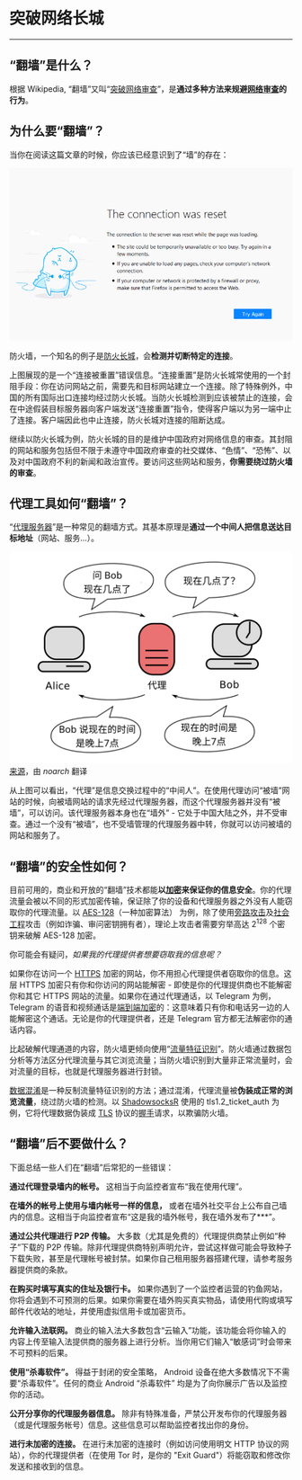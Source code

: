 # 突破网络长城

---

## “翻墙”是什么？

根据 Wikipedia, “翻墙”又叫“[突破网络审查](https://en.wikipedia.org/wiki/Internet_censorship_circumvention)”，是**通过多种方法来规避[网络审查](https://en.wikipedia.org/wiki/Internet_censorship)的行为**。

## 为什么要“翻墙”？

当你在阅读这篇文章的时候，你应该已经意识到了“墙”的存在：

![connection-reset](images/connection-reset.webp)

防火墙，一个知名的例子是[防火长城](https://en.wikipedia.org/wiki/Great_Firewall)，会**检测并切断特定的连接**。

上图展现的是一个“连接被重置”错误信息。“连接重置”是防火长城常使用的一个封阻手段：你在访问网站之前，需要先和目标网站建立一个连接。除了特殊例外，中国的所有国际出口连接均经过防火长城。当防火长城检测到应该被禁止的连接，会在中途假装目标服务器向客户端发送“连接重置”指令，使得客户端以为另一端中止了连接。客户端因此也中止连接，防火长城对连接的阻断达成。

继续以防火长城为例，防火长城的目的是维护中国政府对网络信息的审查。其封阻的网站和服务包括但不限于未遵守中国政府审查的社交媒体、“色情”、“恐怖”、以及对中国政府不利的新闻和政治宣传。要访问这些网站和服务，**你需要绕过防火墙的审查**。

## 代理工具如何“翻墙”？

“[代理服务器](https://en.wikipedia.org/wiki/Proxy_server)”是一种常见的翻墙方式。其基本原理是**通过一个中间人把信息送达目标地址**（网站、服务...）。

![proxy-workings](images/proxy-workings.webp)  
[来源](https://commons.wikimedia.org/wiki/File:Proxy_concept_en.svg)，由 *noarch* 翻译

从上图可以看出，“代理”是信息交换过程中的“中间人”。在使用代理访问“被墙”网站的时候，向被墙网站的请求先经过代理服务器，而这个代理服务器并没有“被墙”，可以访问。该代理服务器本身也在“墙外” - 它处于中国大陆之外，并不受审查。通过一个没有“被墙”，也不受墙管理的代理服务器中转，你就可以访问被墙的网站和服务了。

## “翻墙”的安全性如何？

目前可用的，商业和开放的“翻墙”技术都能**以[加密](https://en.wikipedia.org/wiki/Encryption)来保证你的信息安全**。你的代理流量会被以不同的形式加密传输，保证除了你的设备和代理服务器之外没有人能窃取你的代理流量。以 [AES-128](https://en.wikipedia.org/wiki/Advanced_Encryption_Standard)（一种加密算法） 为例，除了使用[旁路攻击](https://en.wikipedia.org/wiki/Side-channel_attack)及[社会工程](https://en.wikipedia.org/wiki/Social_engineering_(security))攻击（例如诈骗、审问密钥拥有者），理论上攻击者需要穷举高达 2<sup>128</sup> 个密钥来破解 AES-128 加密。

你可能会有疑问，*如果我的代理提供者想要窃取我的信息呢？*

如果你在访问一个 [HTTPS](https://en.wikipedia.org/wiki/HTTPS) 加密的网站，你不用担心代理提供者窃取你的信息。这层 HTTPS 加密只有你和你访问的网站能解密 - 即使是你的代理提供商也不能解密你和其它 HTTPS 网站的流量。如果你在通过代理通话，以 Telegram 为例，Telegram 的语音和视频通话是[端到端加密](https://en.wikipedia.org/wiki/End-to-end_encryption)的：这意味着只有你和电话另一边的人能解密这个通话。无论是你的代理提供者，还是 Telegram 官方都无法解密你的通话内容。

比起破解代理通道的内容，防火墙更倾向使用“[流量特征识别](https://en.wikipedia.org/wiki/Traffic_classification)”。防火墙通过数据包分析等方法区分代理流量与其它浏览流量；当防火墙识别到大量非正常流量时，会对流量的目标，也就是代理服务器进行封锁。

[数据混淆](https://en.wikipedia.org/wiki/Data_masking)是一种反制流量特征识别的方法；通过混淆，代理流量被**伪装成正常的浏览流量**，绕过防火墙的检测。以 [ShadowsocksR](https://en.wikipedia.org/wiki/Shadowsocks#ShadowsocksR) 使用的 tls1.2\_ticket\_auth 为例，它将代理数据伪装成 [TLS](https://en.wikipedia.org/wiki/Transport_Layer_Security) 协议的[握手](https://en.wikipedia.org/wiki/Handshaking)请求，以欺骗防火墙。

## “翻墙”后不要做什么？

下面总结一些人们在“翻墙”后常犯的一些错误：

<i class="fa fa-bomb" aria-hidden="true"></i> **通过代理登录墙内的帐号。** 这相当于向监控者宣布“我在使用代理”。

<i class="fa fa-bomb" aria-hidden="true"></i> **在墙外的帐号上使用与墙内帐号一样的信息，** 或者在墙外社交平台上公布自己墙内的信息。这相当于向监控者宣布“这是我的墙外帐号，我在墙外发布了\*\*\*”。

<i class="fa fa-bomb" aria-hidden="true"></i> **通过公共代理进行 P2P 传输。** 大多数（尤其是免费的）代理提供商禁止例如“种子”下载的 P2P 传输。除非代理提供商特别声明允许，尝试这样做可能会导致种子下载失败，甚至是代理帐号被封禁。如果你自己租用服务器搭建代理，请参考服务器提供商的条款。

<i class="fa fa-bomb" aria-hidden="true"></i> **在购买时填写真实的住址及银行卡。** 如果你遇到了一个监控者运营的钓鱼网站，你将会遇到不可预测的后果。如果你需要在墙外购买真实物品，请使用代购或填写邮件代收站的地址，并使用虚拟信用卡或加密货币。

<i class="fa fa-bomb" aria-hidden="true"></i> **允许输入法联网。** 商业的输入法大多数包含“云输入”功能，该功能会将你输入的内容上传至输入法提供商的服务器上进行分析。当你用它们输入“敏感词”时会带来不可预料的后果。

<i class="fa fa-bomb" aria-hidden="true"></i> **使用“杀毒软件”。** 得益于封闭的安全策略， Android 设备在绝大多数情况下不需要“杀毒软件”。任何的商业 Android “杀毒软件” 均是为了向你展示广告以及监控你的活动。

<i class="fa fa-bomb" aria-hidden="true"></i> **公开分享你的代理服务器信息。** 除非有特殊准备，严禁公开发布你的代理服务器（或是代理服务帐号）信息。这些信息可以帮助监控者找出你的身份。

<i class="fa fa-bomb" aria-hidden="true"></i> **进行未加密的连接。** 在进行未加密的连接时（例如访问使用明文 HTTP 协议的网站），你的代理提供者（在使用 Tor 时，是你的 "Exit Guard"）将能窃取和修改你发送和接收到的信息。
